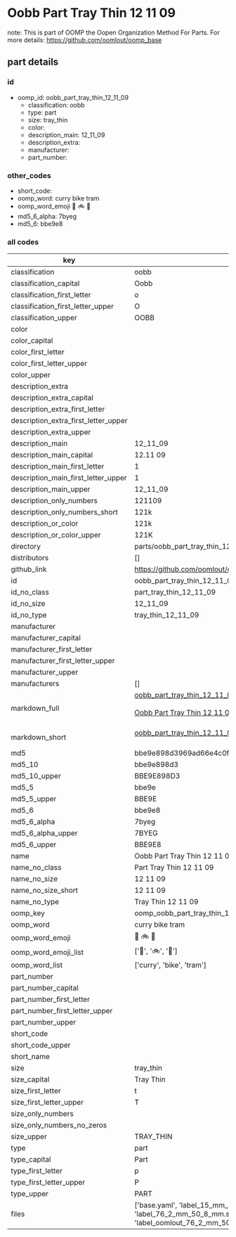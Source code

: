 # Oobb Part Tray Thin 12 11 09  

note: This is part of OOMP the Oopen Organization Method For Parts. For more details: https://github.com/oomlout/oomp_base

##  part details





### id
* oomp_id: oobb_part_tray_thin_12_11_09
  * classification: oobb
  * type: part
  * size: tray_thin
  * color: 
  * description_main: 12_11_09
  * description_extra: 
  * manufacturer: 
  * part_number: 

### other_codes
* short_code: 
* oomp_word: curry bike tram
* oomp_word_emoji :curry: :bike: :tram:
* md5_6_alpha: 7byeg
* md5_6: bbe9e8

### all codes 
| key | value |  
| --- | --- |  
| classification | oobb |  
| classification_capital | Oobb |  
| classification_first_letter | o |  
| classification_first_letter_upper | O |  
| classification_upper | OOBB |  
| color |  |  
| color_capital |  |  
| color_first_letter |  |  
| color_first_letter_upper |  |  
| color_upper |  |  
| description_extra |  |  
| description_extra_capital |  |  
| description_extra_first_letter |  |  
| description_extra_first_letter_upper |  |  
| description_extra_upper |  |  
| description_main | 12_11_09 |  
| description_main_capital | 12.11 09 |  
| description_main_first_letter | 1 |  
| description_main_first_letter_upper | 1 |  
| description_main_upper | 12_11_09 |  
| description_only_numbers | 121109 |  
| description_only_numbers_short | 121k |  
| description_or_color | 121k |  
| description_or_color_upper | 121K |  
| directory | parts/oobb_part_tray_thin_12_11_09 |  
| distributors | [] |  
| github_link | https://github.com/oomlout/oomlout_oomp_part_src/tree/main/parts/oobb_part_tray_thin_12_11_09/working |  
| id | oobb_part_tray_thin_12_11_09 |  
| id_no_class | part_tray_thin_12_11_09 |  
| id_no_size | 12_11_09 |  
| id_no_type | tray_thin_12_11_09 |  
| manufacturer |  |  
| manufacturer_capital |  |  
| manufacturer_first_letter |  |  
| manufacturer_first_letter_upper |  |  
| manufacturer_upper |  |  
| manufacturers | [] |  
| markdown_full | [oobb_part_tray_thin_12_11_09](https://github.com/oomlout/oomlout_oomp_part_src/tree/main/parts/oobb_part_tray_thin_12_11_09/working)<br>[](https://github.com/oomlout/oomlout_oomp_part_src/tree/main/parts/oobb_part_tray_thin_12_11_09/working)<br>[Oobb Part Tray Thin 12 11 09](https://github.com/oomlout/oomlout_oomp_part_src/tree/main/parts/oobb_part_tray_thin_12_11_09/working)<br><br> |  
| markdown_short | [oobb_part_tray_thin_12_11_09](https://github.com/oomlout/oomlout_oomp_part_src/tree/main/parts/oobb_part_tray_thin_12_11_09/working)<br><br> |  
| md5 | bbe9e898d3969ad66e4c0f4b9d5adc20 |  
| md5_10 | bbe9e898d3 |  
| md5_10_upper | BBE9E898D3 |  
| md5_5 | bbe9e |  
| md5_5_upper | BBE9E |  
| md5_6 | bbe9e8 |  
| md5_6_alpha | 7byeg |  
| md5_6_alpha_upper | 7BYEG |  
| md5_6_upper | BBE9E8 |  
| name | Oobb Part Tray Thin 12 11 09 |  
| name_no_class | Part Tray Thin 12 11 09 |  
| name_no_size | 12 11 09 |  
| name_no_size_short | 12 11 09 |  
| name_no_type | Tray Thin 12 11 09 |  
| oomp_key | oomp_oobb_part_tray_thin_12_11_09 |  
| oomp_word | curry bike tram |  
| oomp_word_emoji | :curry: :bike: :tram: |  
| oomp_word_emoji_list | [':curry:', ':bike:', ':tram:'] |  
| oomp_word_list | ['curry', 'bike', 'tram'] |  
| part_number |  |  
| part_number_capital |  |  
| part_number_first_letter |  |  
| part_number_first_letter_upper |  |  
| part_number_upper |  |  
| short_code |  |  
| short_code_upper |  |  
| short_name |  |  
| size | tray_thin |  
| size_capital | Tray Thin |  
| size_first_letter | t |  
| size_first_letter_upper | T |  
| size_only_numbers |  |  
| size_only_numbers_no_zeros |  |  
| size_upper | TRAY_THIN |  
| type | part |  
| type_capital | Part |  
| type_first_letter | p |  
| type_first_letter_upper | P |  
| type_upper | PART |  
| files | ['base.yaml', 'label_15_mm_30_mm.pdf', 'label_15_mm_30_mm.svg', 'label_76_2_mm_50_8_mm.pdf', 'label_76_2_mm_50_8_mm.svg', 'label_oomlout_76_2_mm_50_8_mm.pdf', 'label_oomlout_76_2_mm_50_8_mm.svg', 'readme.md', 'working.json', 'working.yaml'] |  
